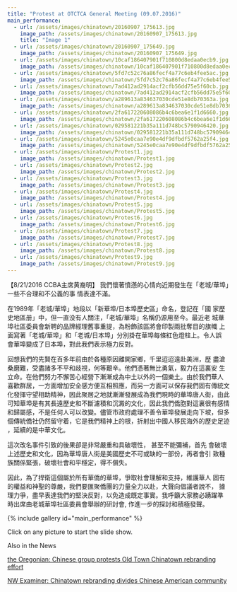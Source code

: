 ```yaml
---
title: "Protest at OTCTCA General Meeting (09.07.2016)"
main_performance:
  - url: /assets/images/chinatown/20160907_175613.jpg
    image_path: /assets/images/chinatown/20160907_175613.jpg
    title: "Image 1"
  - url: /assets/images/chinatown/20160907_175649.jpg
    image_path: /assets/images/chinatown/20160907_175649.jpg
  - url: /assets/images/chinatown/10caf186407901f710800d8edaa0ecb9.jpg
    image_path: /assets/images/chinatown/10caf186407901f710800d8edaa0ecb9.jpg
  - url: /assets/images/chinatown/5fd7c52c76a86fecf4a77c6eb4fee5ac.jpg
    image_path: /assets/images/chinatown/5fd7c52c76a86fecf4a77c6eb4fee5ac.jpg
  - url: /assets/images/chinatown/7ad412ad2914acf2cfb56dd75e5f60cb.jpg
    image_path: /assets/images/chinatown/7ad412ad2914acf2cfb56dd75e5f60cb.jpg
  - url: /assets/images/chinatown/a289613a834637030cde51e8db70363a.jpg
    image_path: /assets/images/chinatown/a289613a834637030cde51e8db70363a.jpg
  - url: /assets/images/chinatown/2fa617220608086b4c6bea6e1f1d6660.jpg
    image_path: /assets/images/chinatown/2fa617220608086b4c6bea6e1f1d6660.jpg
  - url: /assets/images/chinatown/029581221b35a111d748bc5790946420.jpg
    image_path: /assets/images/chinatown/029581221b35a111d748bc5790946420.jpg
  - url: /assets/images/chinatown/5245e0caa7e90e4df9dfbdf5762a25f4.jpg
    image_path: /assets/images/chinatown/5245e0caa7e90e4df9dfbdf5762a25f4.jpg
  - url: /assets/images/chinatown/Protest1.jpg
    image_path: /assets/images/chinatown/Protest1.jpg
  - url: /assets/images/chinatown/Protest2.jpg
    image_path: /assets/images/chinatown/Protest2.jpg
  - url: /assets/images/chinatown/Protest3.jpg
    image_path: /assets/images/chinatown/Protest3.jpg
  - url: /assets/images/chinatown/Protest4.jpg
    image_path: /assets/images/chinatown/Protest4.jpg
  - url: /assets/images/chinatown/Protest5.jpg
    image_path: /assets/images/chinatown/Protest5.jpg
  - url: /assets/images/chinatown/Protest6.jpg
    image_path: /assets/images/chinatown/Protest6.jpg
  - url: /assets/images/chinatown/Protest7.jpg
    image_path: /assets/images/chinatown/Protest7.jpg
  - url: /assets/images/chinatown/Protest8.jpg
    image_path: /assets/images/chinatown/Protest8.jpg
  - url: /assets/images/chinatown/Protest9.jpg
    image_path: /assets/images/chinatown/Protest9.jpg
---
```


【8/21/2016 CCBA主席黄裔明】 我們懷著憤懣的心情向近期發生在「老城/華埠」一些不合理和不公義的事 情表達不滿。

在1989年「老城/華埠」地段以「新華埠/日本埠歷史區」命名，登記在「國 家歷史地區册」中，但一直没有人關注，「老城/華埠」名稱仍源用至今。最近老 城華埠社區委員會新聘的品牌經理舊事重提，為粉飾該區將會印製兩批奪目的旗幟 上面寫著「老城/華埠」和「老城/日本埠」分別掛在華埠每條紅色燈柱上。令人誤 會華埠變成了日本埠，對此我們表示極力反對。

回想我們的先賢在百多年前由於各種原因離開家鄉，千里迢迢遠赴美洲，歷 盡滄桑磨難，受盡諸多不平和歧視，何等艱辛。他們憑著無比勇氣，毅力在這裏安 生立命。在他們努力不懈苦心經營下漸漸成為中土以外的一個樂土。由於我們華人 喜歡群居，一方面增加安全感方便互相照應，而另一方面可以保存我們固有傳統文 化發揮守望相助精神，因此聚居之地就漸漸發展成為我們現時的華埠唐人街，由此 可知華埠是有其長遠歷史和不斷濾積和沉澱的文化，因此我們僑胞對這裏很有感情 和歸屬感，不是任何人可以改變。儘管市政府處理不善令華埠發展走向下坡，但多 個傳統僑社仍然留守着，它是我們精神上的根，折射出中國人移民海外的歷史足迹 ，延續的是中華文化。

這次改名事件引致的後果卻是非常嚴重和具破壞性， 甚至不能彌補，首先 會破壞上述歷史和文化，因為華埠唐人街是美國歷史不可或缺的一部份，再者會引 致種族關係緊張，破壞社會和平穩定，得不償失。

因此，為了捍衛這個屬於所有華僑的華埠，爭取社會理解和支持，維護華人 固有的權益和神聖的尊嚴，我們要匯聚僑團的力量全力以赴，大聲向倡議者說不， 據理力爭，盡早表達我們的堅決反對，以免造成既定事實。我呼籲大家務必踴躍準 時出席由老城華埠社區委員會舉辦的研討會, 作進一步的探討和積極發聲。

{% include gallery id="main_performance" %}

Click on any picture to start the slide show.

Also in the News

[the Oregonian: Chinese group protests Old Town Chinatown rebranding effort](http://www.oregonlive.com/portland/index.ssf/2016/09/chinese_group_protests_old_tow.html)

[NW Examiner: Chinatown rebranding divides Chinese American community](http://nwexaminer.com/chinatown-rebranding-divides-chinese-american-community)

